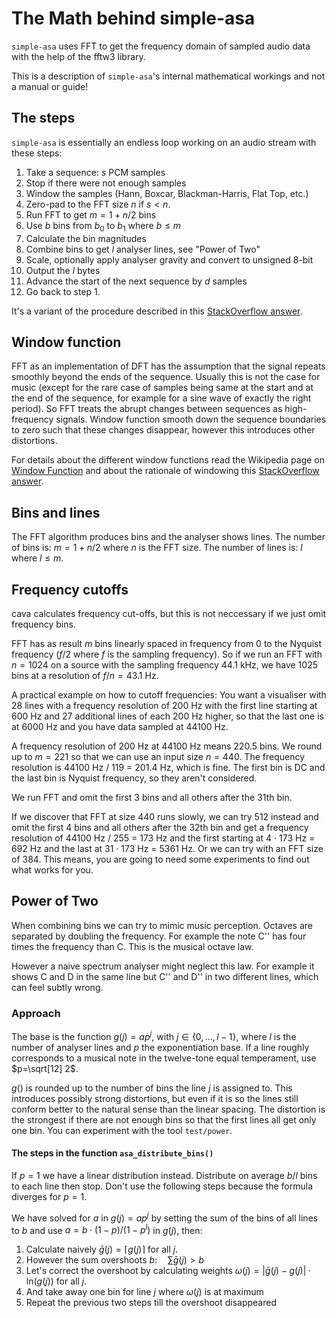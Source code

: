 # The Math behind simple-asa

`simple-asa` uses FFT to get the frequency domain of sampled audio data with the
help of the fftw3 library.

This is a description of `simple-asa`'s internal mathematical workings
and not a manual or guide!

## The steps

`simple-asa` is essentially an endless loop working on an audio stream with these
steps:

1. Take a sequence: $s$ PCM samples
1. Stop if there were not enough samples
1. Window the samples (Hann, Boxcar, Blackman-Harris, Flat Top, etc.)
1. Zero-pad to the FFT size $n$ if $s < n$.
1. Run FFT to get $m = 1 + n / 2$ bins
1. Use $b$ bins from $b_0$  to $b_1$ where $b ≤ m$
1. Calculate the bin magnitudes
1. Combine bins to get $l$ analyser lines, see "Power of Two"
1. Scale, optionally apply analyser gravity and convert to unsigned 8-bit
1. Output the $l$ bytes
1. Advance the start of the next sequence by $d$ samples
1. Go back to step 1.

It's a variant of the procedure described in this [StackOverflow answer](https://stackoverflow.com/a/2885833).

## Window function

FFT as an implementation of DFT has the assumption that the signal repeats
smoothly beyond the ends of the sequence. Usually this is not the case for
music (except for the rare case of samples being same at the start and at the
end of the sequence, for example for a sine wave of exactly the right period).
So FFT treats the abrupt changes between sequences as high-frequency signals.
Window function smooth down the sequence boundaries to zero such that these
changes disappear, however this introduces other distortions.

For details about the different window functions read the Wikipedia page on
[Window Function](https://en.wikipedia.org/wiki/Window_function) and about the
rationale of windowing this [StackOverflow answer](https://stackoverflow.com/a/7339777).


## Bins and lines

The FFT algorithm produces bins and the analyser shows lines. The number of
bins is: $m = 1 + n / 2$ where $n$ is the FFT size. The number of lines is: $l$
where $l ≤ m$.

## Frequency cutoffs

cava calculates frequency cut-offs, but this is not neccessary if we just omit
frequency bins.

FFT has as result $m$ bins linearly spaced in frequency from 0 to the Nyquist
frequency ($f / 2$ where $f$ is the sampling frequency). So if we run an FFT
with $n = 1024$ on a source with the sampling frequency $44.1$ kHz, we have
$1025$ bins at a resolution of $f / n = 43.1$ Hz.

A practical example on how to cutoff frequencies: You want a visualiser with 28
lines with a frequency resolution of 200 Hz with the first line starting at 600
Hz and 27 additional lines of each 200 Hz higher, so that the last one is at
6000 Hz and you have data sampled at 44100 Hz.

A frequency resolution of 200 Hz at 44100 Hz means 220.5 bins. We round up to
$m = 221$ so that we can use an input size $n = 440$. The frequency resolution
is 44100 Hz / 119 = 201.4 Hz, which is fine. The first bin is DC and the last
bin is Nyquist frequency, so they aren't considered.

We run FFT and omit the first 3 bins and all others after the 31th bin.

If we discover that FFT at size 440 runs slowly, we can try 512 instead and
omit the first 4 bins and all others after the 32th bin and get a frequency
resolution of 44100 Hz / 255 = 173 Hz and the first starting at 4 · 173 Hz =
692 Hz and the last at 31 · 173 Hz = 5361 Hz. Or we can try with an FFT size
of 384. This means, you are going to need some experiments to find out what
works for you.

## Power of Two

When combining bins we can try to mimic music perception. Octaves are separated
by doubling the frequency. For example the note C'' has four times the
frequency than C. This is the musical octave law.

However a naive spectrum analyser might neglect this law. For example it shows
C and D in the same line but C'' and D'' in two different lines, which can feel
subtly wrong.

### Approach

The base is the function $g(j) = a p^j$, with $j \in \{0,\,\ldots,\,l-1 \}$,
where $l$ is the number of analyser lines and $p$ the exponentiation base. If a
line roughly corresponds to a musical note in the twelve-tone equal
temperament, use $p=\sqrt[12] 2$.

$g()$ is rounded up to the number of bins the line $j$ is assigned to. This
introduces possibly strong distortions, but even if it is so the lines still
conform better to the natural sense than the linear spacing. The distortion is
the strongest if there are not enough bins so that the first lines all get only
one bin. You can experiment with the tool `test/power`.

#### The steps in the function `asa_distribute_bins()`

If $p = 1$ we have a linear distribution instead. Distribute on average $b/l$
bins to each line then stop. Don't use the following steps because the formula
diverges for $p = 1$.

We have solved for $a$ in $g(j) = a p^j$ by setting the sum of the bins of all
lines to $b$ and use $a = b\cdot (1-p) / (1-p^l)$ in $g(j)$, then:

1. Calculate naively
   $\bar{g}(j) = \lceil g(j) \rceil$ for all $j$.
1. However the sum overshoots $b:\quad\sum \bar{g}(j) > b$
1. Let's correct the overshoot by calculating weights 
   $\omega(j) = \left| \bar{g}(j) - g(j) \right|\cdot\mathrm{ln}(g(j))$
   for all $j$.
1. And take away one bin for line $j$ where $\omega(j)$ is at maximum
1. Repeat the previous two steps till the overshoot disappeared
